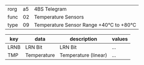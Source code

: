 
|    |   |   |
| -- | - | - |
| rorg | a5 | 4BS Telegram |
| func | 02 | Temperature Sensors |
| type | 09 | Temperature Sensor Range +40°C to +80°C |

| key | data | description | values |
| --- | --- | --- | --- |
  | LRNB | LRN Bit | LRN Bit | ... | 
| TMP | Temperature | Temperature (linear) | ... | 

  